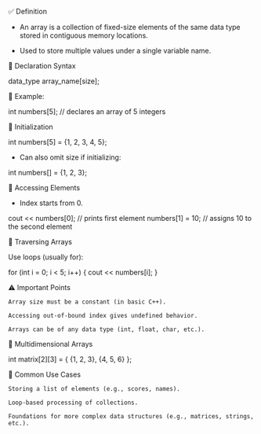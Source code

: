 ✅ Definition

- An array is a collection of fixed-size elements of the same data type stored in contiguous memory locations.

- Used to store multiple values under a single variable name.

🔧 Declaration Syntax

data_type array_name[size];

📌 Example:

int numbers[5]; // declares an array of 5 integers

🧠 Initialization

int numbers[5] = {1, 2, 3, 4, 5};

- Can also omit size if initializing:

int numbers[] = {1, 2, 3};

🔢 Accessing Elements

- Index starts from 0.

cout << numbers[0]; // prints first element
numbers[1] = 10; // assigns 10 to the second element

🔄 Traversing Arrays

Use loops (usually for):

for (int i = 0; i < 5; i++) {
cout << numbers[i];
}

⚠️ Important Points

    Array size must be a constant (in basic C++).

    Accessing out-of-bound index gives undefined behavior.

    Arrays can be of any data type (int, float, char, etc.).

🧰 Multidimensional Arrays

int matrix[2][3] = {
{1, 2, 3},
{4, 5, 6}
};

🎯 Common Use Cases

    Storing a list of elements (e.g., scores, names).

    Loop-based processing of collections.

    Foundations for more complex data structures (e.g., matrices, strings, etc.).

